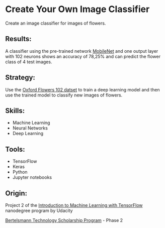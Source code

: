 # Create Your Own Image Classifier

Create an image classifier for images of flowers.

## Results:

A classifier using the pre-trained network [MobileNet](https://tfhub.dev/google/tf2-preview/mobilenet_v2/feature_vector/4) and one output layer with 102 neurons shows an accuracy of 78,25% and can predict the flower class of 4 test images.

## Strategy:

Use the [Oxford Flowers 102 datset](https://www.tensorflow.org/datasets/catalog/oxford_flowers102) to train a deep learning model and then use the trained model to classify new images of flowers.


## Skills:

- Machine Learning
- Neural Networks
- Deep Learning


## Tools:

- TensorFlow
- Keras
- Python
- Jupyter notebooks



## Origin:

Project 2 of the [Introduction to Machine Learning with TensorFlow](https://www.udacity.com/course/intro-to-machine-learning-with-tensorflow-nanodegree--nd230) nanodegree program by Udacity

[Bertelsmann Technology Scholarship Program](https://www.udacity.com/bertelsmann-tech-scholarships) - Phase 2

